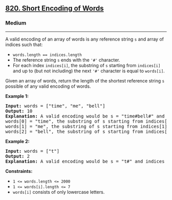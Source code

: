<h2><a href="https://leetcode.com/problems/short-encoding-of-words">820. Short Encoding of Words</a></h2>
<h3>Medium</h3>
<hr>
<p>A valid encoding of an array of words is any reference string <code>s</code> and array of indices such that:</p>
<ul>
    <li><code>words.length == indices.length</code></li>
    <li>The reference string <code>s</code> ends with the <code>'#'</code> character.</li>
    <li>For each index <code>indices[i]</code>, the substring of <code>s</code> starting from <code>indices[i]</code> and up to (but not including) the next <code>'#'</code> character is equal to <code>words[i]</code>.</li>
</ul>
<p>Given an array of words, return the length of the shortest reference string <code>s</code> possible of any valid encoding of words.</p>

<p><strong>Example 1:</strong></p>
<pre>
<strong>Input:</strong> words = ["time", "me", "bell"]
<strong>Output:</strong> 10
<strong>Explanation:</strong> A valid encoding would be s = "time#bell#" and indices = [0, 2, 5].
words[0] = "time", the substring of s starting from indices[0] = 0 to the next '#' is underlined in "time#bell#".
words[1] = "me", the substring of s starting from indices[1] = 2 to the next '#' is underlined in "time#bell#".
words[2] = "bell", the substring of s starting from indices[2] = 5 to the next '#' is underlined in "time#bell#".
</pre>

<p><strong>Example 2:</strong></p>
<pre>
<strong>Input:</strong> words = ["t"]
<strong>Output:</strong> 2
<strong>Explanation:</strong> A valid encoding would be s = "t#" and indices = [0].
</pre>

<p><strong>Constraints:</strong></p>
<ul>
    <li><code>1 <= words.length <= 2000</code></li>
    <li><code>1 <= words[i].length <= 7</code></li>
    <li><code>words[i]</code> consists of only lowercase letters.</li>
</ul>
